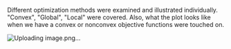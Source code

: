 Different optimization methods were examined and illustrated individually. "Convex", "Global", "Local" were covered. Also, what the plot looks like when we have a convex or nonconvex objective functions were touched on.

![Uploading image.png…]()








